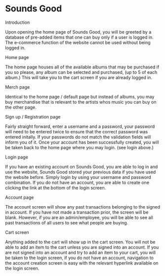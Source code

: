 # Sounds Good

Introduction

Upon opening the home page of Sounds Good, you will be greeted by a database of pre-added items that one can buy
only if a user is logged in. The e-commerce function of the website cannot be used without being logged in.

Home page

The home page houses all of the available albums that may be purchased if you so please, any album can be selected
and purchased, (up to 5 of each album.) This will take you to the cart screen if you are already logged in.

Merch page

Identical to the home page / default page but instead of albums, you may buy merchandise that is relevant to the
artists whos music you can buy on the other page.

Sign up / Registration page

Fairly straight forward, enter a username and a password, your password will need to be entered twice to ensure that
the correct password was entered initally. If your passwords do not match the validation fields will inform you of it.
Once your account has been successfully created, you will be taken back to the home page where you may login. (see
login above.)

Login page

If you have an existing account on Sounds Good, you are able to log in and use the website, Sounds Good
stored your previous data if you have used the website before. Simply login by using your username and password 
combination. If you do not have an account, you are able to create one clicking the link at the bottom of the login
screen.

Account page

The account screen will show any past transactions belonging to the signed in account. If you have not made a 
transaction prior, the screen will be blank. However, if you are an admin/employee, you will be able to see all 
past transactions of all users to see what people are buying.

Cart screen

Anything added to the cart will show up in the cart screen. You will not be able to add an item to the cart unless
you are signed into an account. If you are not signed into an account and try to add an item to your cart, you will
be taken to the login screen, if you do not have an account, navigation to the account creation screen is easy with
the relevant hyperlink available on the login screen.
